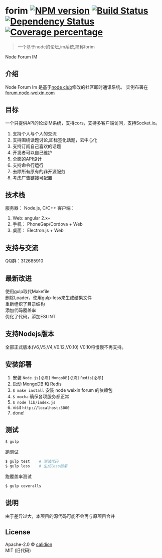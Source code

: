 # forim [![NPM version][npm-image]][npm-url] [![Build Status][travis-image]][travis-url] [![Dependency Status][daviddm-image]][daviddm-url] [![Coverage percentage][coveralls-image]][coveralls-url]
> 一个基于node的论坛,im系统,简称forim

Node Forum IM

## 介绍

Node Forum Im 是基于[node club](https://github.com/cnodejs/nodeclub)修改的社区即时通讯系统。
实例布署在[forum.node-weixin.com](http://forum.webfullstack.me)

## 目标

一个只提供API的论坛IM系统，支持cors，支持多客户端访问，支持Socket.io。

1. 支持个人与个人的交流
2. 支持围绕话题讨论,即标签化话题，去中心化
3. 支持订阅自己喜欢的话题
4. 开发者可以自己维护
5. 全面的API设计
6. 支持命令行运行
7. 去除所有原有的非开源服务
8. 考虑广告链接可配置

## 技术栈

服务器： Node.js, C/C++
客户端：
  1. Web: angular 2.x+
  2. 手机： PhoneGap/Cordova + Web
  3. 桌面： Electron.js + Web

## 支持与交流

QQ群：312685910

## 最新改进

使用gulp取代Makefile  
删除Loader，使用gulp-less来生成结果文件  
重新组织了目录结构  
添加代码覆盖率  
优化了代码，添加ESLINT  

## 支持Nodejs版本
全部正式版本(V6,V5,V4,V0.12,V0.10)
V0.10将慢慢不再支持。

## 安装部署

1. 安装 `Node.js[必须]` `MongoDB[必须]` `Redis[必须]`
2. 启动 MongoDB 和 Redis
3. `$ make install` 安装 node weixin forum 的依赖包
5. `$ mocha` 确保各项服务都正常
6. `$ node lib/index.js`
7. visit `http://localhost:3000`
8. done!

## 测试

```bash
$ gulp
```

跑测试

```bash
$ gulp test    # 测试代码
$ gulp less    # 生成less结果

```

跑覆盖率测试

```bash
$ gulp coveralls
```

## 说明

由于差异过大，本项目的源代码可能不会再与原项目合并

## License

Apache-2.0 © [calidion](blog.3gcneta.com)  
MIT (旧代码)


[npm-image]: https://badge.fury.io/js/forim.svg
[npm-url]: https://npmjs.org/package/forim
[travis-image]: https://travis-ci.org/calidion/forim.svg?branch=master
[travis-url]: https://travis-ci.org/calidion/forim
[daviddm-image]: https://david-dm.org/calidion/forim.svg?theme=shields.io
[daviddm-url]: https://david-dm.org/calidion/forim
[coveralls-image]: https://coveralls.io/repos/calidion/forim/badge.svg
[coveralls-url]: https://coveralls.io/r/calidion/forim
